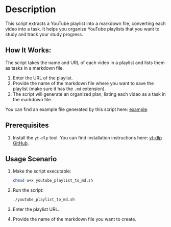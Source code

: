 
# Description
This script extracts a YouTube playlist into a markdown file, converting each video into a task. It helps you organize YouTube playlists that you want to study and track your study progress.

## How It Works:
The script takes the name and URL of each video in a playlist and lists them as tasks in a markdown file.

1. Enter the URL of the playlist.
2. Provide the name of the markdown file where you want to save the playlist (make sure it has the `.md` extension).
3. The script will generate an organized plan, listing each video as a task in the markdown file.

You can find an example file generated by this script here: [example](example.md).

## Prerequisites
1. Install the `yt-dlp` tool. You can find installation instructions here: [yt-dlp GitHub](https://github.com/yt-dlp/yt-dlp).

## Usage Scenario
1. Make the script executable:
   ```bash
   chmod u+x youtube_playlist_to_md.sh
   ```

2. Run the script:
   ```bash
   ./youtube_playlist_to_md.sh
   ```

3. Enter the playlist URL.
4. Provide the name of the markdown file you want to create.
